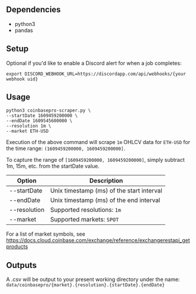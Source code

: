 ## Dependencies
- python3
- pandas

## Setup
Optional if you'd like to enable a Discord alert for when a job completes: 

```export DISCORD_WEBHOOK_URL=https://discordapp.com/api/webhooks/{your webhook uid}```

## Usage

```
python3 coinbasepro-scraper.py \
--startDate 1609459200000 \
--endDate 1609545600000 \
--resolution 1m \
--market ETH-USD
```

Execution of the above command will scrape ```1m``` OHLCV data for ```ETH-USD``` for the time range: ```(1609459200000, 1609459200000]```.

To capture the range of ```[1609459200000, 1609459200000]```, simply subtract 1m, 15m, etc. from the startDate value.

Option | Description
--- | ---
--startDate | Unix timestamp (ms) of the start interval
--endDate | Unix timestamp (ms) of the end interval
--resolution | Supported resolutions: ```1m```
--market | Supported markets: ```SPOT```

For a list of market symbols, see 
https://docs.cloud.coinbase.com/exchange/reference/exchangerestapi_getproducts

## Outputs
A .csv will be output to your present working directory under the name: 
```data/coinbasepro/{market}.{resolution}.{startDate}.{endDate}```